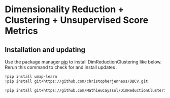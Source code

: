 # Dimensionality Reduction + Clustering + Unsupervised Score Metrics

## Installation and updating
Use the package manager [pip](https://pip.pypa.io/en/stable/) to install DimReductionClustering like below. 
Rerun this command to check for and install  updates .
```bash
!pip install umap-learn
!pip install git+https://github.com/christopherjenness/DBCV.git

!pip install git+https://github.com/MathieuCayssol/DimReductionClustering.git
```
